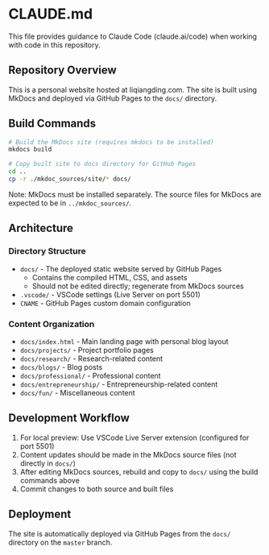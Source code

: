 # CLAUDE.md

This file provides guidance to Claude Code (claude.ai/code) when working with code in this repository.

## Repository Overview

This is a personal website hosted at liqiangding.com. The site is built using MkDocs and deployed via GitHub Pages to the `docs/` directory.

## Build Commands

```bash
# Build the MkDocs site (requires mkdocs to be installed)
mkdocs build

# Copy built site to docs directory for GitHub Pages
cd ..
cp -r ./mkdoc_sources/site/* docs/
```

Note: MkDocs must be installed separately. The source files for MkDocs are expected to be in `../mkdoc_sources/`.

## Architecture

### Directory Structure
- `docs/` - The deployed static website served by GitHub Pages
  - Contains the compiled HTML, CSS, and assets
  - Should not be edited directly; regenerate from MkDocs sources
- `.vscode/` - VSCode settings (Live Server on port 5501)
- `CNAME` - GitHub Pages custom domain configuration

### Content Organization
- `docs/index.html` - Main landing page with personal blog layout
- `docs/projects/` - Project portfolio pages
- `docs/research/` - Research-related content
- `docs/blogs/` - Blog posts
- `docs/professional/` - Professional content
- `docs/entrepreneurship/` - Entrepreneurship-related content
- `docs/fun/` - Miscellaneous content

## Development Workflow

1. For local preview: Use VSCode Live Server extension (configured for port 5501)
2. Content updates should be made in the MkDocs source files (not directly in `docs/`)
3. After editing MkDocs sources, rebuild and copy to `docs/` using the build commands above
4. Commit changes to both source and built files

## Deployment

The site is automatically deployed via GitHub Pages from the `docs/` directory on the `master` branch.